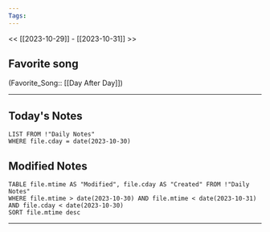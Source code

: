 ```yaml
---
Tags:
---
```

<< [[2023-10-29]] - [[2023-10-31]] >>
## Favorite song
(Favorite_Song:: [[Day After Day]])

___
## Today's Notes
```dataview
LIST FROM !"Daily Notes"
WHERE file.cday = date(2023-10-30)
```
## Modified Notes
```dataview
TABLE file.mtime AS "Modified", file.cday AS "Created" FROM !"Daily Notes" 
WHERE file.mtime > date(2023-10-30) AND file.mtime < date(2023-10-31) AND file.cday < date(2023-10-30)
SORT file.mtime desc
```
___
